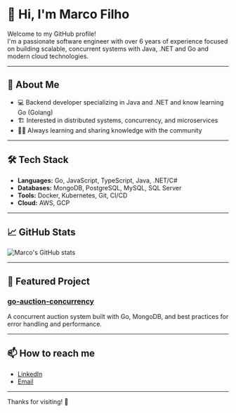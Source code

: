 # 👋 Hi, I'm Marco Filho

Welcome to my GitHub profile!  
I'm a passionate software engineer with over 6 years of experience focused on building scalable, concurrent systems with Java, .NET and Go and modern cloud technologies.

---

## 🚀 About Me

- 💻 Backend developer specializing in Java and .NET and know learning Go (Golang)
- 🏗️ Interested in distributed systems, concurrency, and microservices
- 🧑‍💻 Always learning and sharing knowledge with the community

---

## 🛠️ Tech Stack

- **Languages:** Go, JavaScript, TypeScript, Java, .NET/C#
- **Databases:** MongoDB, PostgreSQL, MySQL, SQL Server
- **Tools:** Docker, Kubernetes, Git, CI/CD
- **Cloud:** AWS, GCP

---

## 📈 GitHub Stats

![Marco's GitHub stats](https://github-readme-stats.vercel.app/api?username=marcofilho&show_icons=true&theme=tokyonight)

---

## 📂 Featured Project

### [go-auction-concurrency](https://github.com/marcofilho/go-auction-concurrency)

A concurrent auction system built with Go, MongoDB, and best practices for error handling and performance.

---

## 📫 How to reach me

- [LinkedIn](https://www.linkedin.com/in/marcoantonioblfilho/)
- [Email](mailto:m.barceloslima@gmail.com) <!-- Replace with your real email if you want -->

---

Thanks for visiting! 🚀
